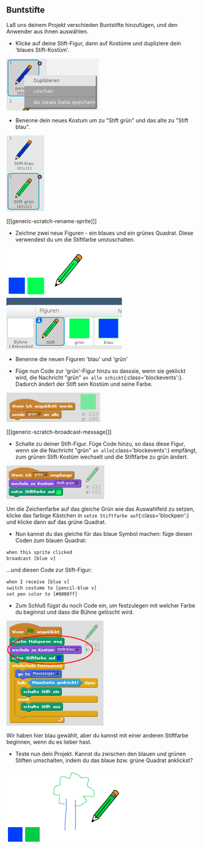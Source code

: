 ## Buntstifte

Laß uns deinem Projekt verschieden Buntstifte hinzufügen, und den Anwender aus ihnen auswählen.

+ Klicke auf deine Stift-Figur, dann auf Kostüme und dupliziere dein 'blaues Stift-Kostüm'.

![screenshot](images/paint-blue-duplicate.png)

+ Benenne dein neues Kostum um zu "Stift grün" und das alte zu "Stift blau".

![screenshot](images/paint-pencil-green.png)

[[[generic-scratch-rename-sprite]]]

+ Zeichne zwei neue Figuren - ein blaues und ein grünes Quadrat. Diese verwendest du um die Stiftfarbe umzuschalten.

![screenshot](images/paint-selectors.png)

+ Benenne die neuen Figuren 'blau' und 'grün'

+ Füge nun Code zur 'grün'-Figur hinzu so dasssie, wenn sie geklickt wird, die Nachricht "grün" `an alle schickt`{:class='blockevents':}. Dadurch ändert der Stift sein Kostüm und seine Farbe.

![Broadcast green](images/paint-broadcast-green.png)

[[[generic-scratch-broadcast-message]]]

+ Schalte zu deiner Stift-Figur. Füge Code hinzu, so dass diese Figur, wenn sie die Nachricht "grün" `an alle`{:class='blockevents':} empfängt, zum grünen Stift-Kostüm wechselt und die Stiftfarbe zu grün ändert.

![Broadcast green](images/broadcast-green.png)

Um die Zeichenfarbe auf das gleiche Grün wie das Auswahlfeld zu setzen, klicke das farbige Kästchen in `setze Stiftfarbe auf`{:class='blockpen':} und klicke dann auf das grüne Quadrat.

+ Nun kannst du das gleiche für das blaue Symbol machen: füge diesen Coden zum blauen Quadrat:

```blocks
when this sprite clicked
broadcast [blue v]
```

...und diesen Code zur Stift-Figur:

```blocks
when I receive [blue v]
switch costume to [pencil-blue v]
set pen color to [#0000ff]
```

+ Zum Schluß fügst du noch Code ein, um festzulegen mit welcher Farbe du beginnst und dass die Bühne gelöscht wird.

![Start pencil](images/start-pencil.png)

Wir haben hier blau gewählt, aber du kannst mit einer anderen Stiftfarbe beginnen, wenn du es lieber hast.

+ Teste nun dein Projekt. Kannst du zwischen den blauen und grünen Stiften umschalten, indem du das blaue bzw. grüne Quadrat anklickst?

![screenshot](images/paint-pens-test.png)